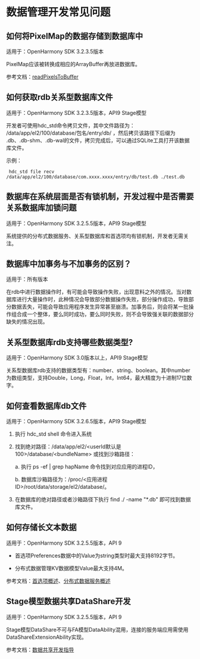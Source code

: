 # 数据管理开发常见问题

## 如何将PixelMap的数据存储到数据库中

适用于：OpenHarmony SDK 3.2.3.5版本

PixelMap应该被转换成相应的ArrayBuffer再放进数据库。

参考文档：[readPixelsToBuffer](../reference/apis/js-apis-image.md#readpixelstobuffer7-1)

## 如何获取rdb关系型数据库文件

适用于：OpenHarmony SDK 3.2.3.5版本，API9 Stage模型

开发者可使用hdc_std命令拷贝文件，其中文件路径为： /data/app/el2/100/database/包名/entry/db/ ，然后拷贝该路径下后缀为 .db、.db-shm、.db-wal的文件，拷贝完成后，可以通过SQLite工具打开该数据库文件。

示例：

```
 hdc_std file recv /data/app/el2/100/database/com.xxxx.xxxx/entry/db/test.db ./test.db
```

## 数据库在系统层面是否有锁机制，开发过程中是否需要关系数据库加锁问题

适用于：OpenHarmony SDK 3.2.5.5版本，API9 Stage模型

系统提供的分布式数据服务、关系型数据库和首选项均有锁机制，开发者无需关注。

## 数据库中加事务与不加事务的区别？

适用于：所有版本

在rdb中进行数据操作时，有可能会导致操作失败，出现意料之外的情况。当对数据库进行大量操作时，此种情况会导致部分数据操作失败，部分操作成功，导致部分数据丢失，可能会导致应用程序发生异常甚至崩溃。加事务后，则会将某一批操作组合成一个整体，要么同时成功，要么同时失败，则不会导致强关联的数据部分缺失的情况出现。

## 关系型数据库rdb支持哪些数据类型?

适用于：OpenHarmony SDK 3.0版本以上，API9 Stage模型

关系型数据库rdb支持的数据类型有：number、string、boolean。其中number为数组类型，支持Double，Long，Float，Int，Int64，最大精度为十进制17位数字。

## 如何查看数据库db文件

适用于：OpenHarmony SDK 3.2.6.5版本，API9 Stage模型

1. 执行 hdc_std shell 命令进入系统

2. 找到绝对路径：/data/app/el2/&lt;userId默认是100&gt;/database/&lt;bundleName&gt;
   或找到沙箱路径：

   a. 执行 ps -ef | grep hapName 命令找到对应应用的进程ID，

   b. 数据库沙箱路径为：/proc/&lt;应用进程ID&gt;/root/data/storage/el2/database/。

3. 在数据库的绝对路径或者沙箱路径下执行 find ./ -name "\*.db" 即可找到数据库文件。

## 如何存储长文本数据

适用于：OpenHarmony SDK 3.2.5.5版本，API 9

- 首选项Preferences数据中的Value为string类型时最大支持8192字节。

- 分布式数据管理KV数据模型Value最大支持4M。

参考文档：[首选项概述](../database/database-preference-overview.md)、[分布式数据服务概述](../database/database-mdds-overview.md)

## Stage模型数据共享DataShare开发

适用于：OpenHarmony SDK 3.2.5.5版本，API 9

Stage模型DataShare不可与FA模型DataAbility混用，连接的服务端应用需使用DataShareExtensionAbility实现。

参考文档：[数据共享开发指导](../database/database-datashare-guidelines.md)

